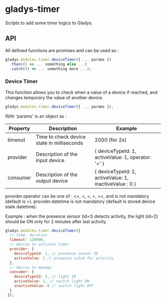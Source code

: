 # gladys-timer
Scripts to add some timer logics to Gladys.

## API
All defined functions are promises and can be used as :
```javascript
gladys.modules.timer.deviceTimer({ ... params })
  .then(() => ... something else ...) 
  .catch(() => ... something more ...); 
```

### Device Timer
This function allows you to check when a value of a device if reached, and changes temporary the value of another device.

```javascript
gladys.modules.timer.deviceTimer({ ... params });
```

With 'params' is an object as :

| Property        | Description           | Example  |
| --- | --- | --- |
| timeout         | Time to check device state in milliseconds | 2000 (for 2s) |
| provider        | Description of the input device            | { deviceTypeId: 1, activeValue: 1, operator: '=' } |
| consumer        | Description of the output device           | { deviceTypeId: 2, activeValue: 1, inactiveValue : 0 } |

provider.operator can be one of : <=, <, =, >, >=, and is not mandatory (default is =).
provider.datetime is not mandatory (default is stored device state datetime).

Example : when the presence sensor (id=1) detects activity, the light (id=2) should be ON only for 2 minutes after last activity

```javascript
gladys.modules.timer.deviceTimer({
  // time, duration 
  timeout: 120000,
  // device to activate timer
  provider: {
    deviceTypeId: 1, // presence sensor ID
    activeValue: 1 // presence value for activity
  },
  // device to manage
  consumer: {
    deviceTypeId: 2, // light ID
    activeValue: 1, // switch light ON
    inactiveValue: 0 // switch light OFF
  }
 });
```
